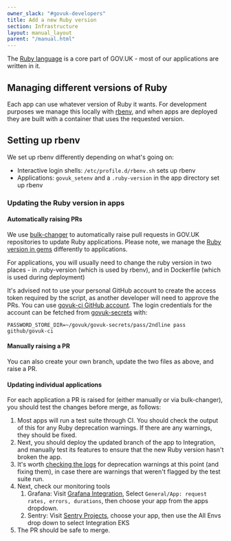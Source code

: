 ```yaml
---
owner_slack: "#govuk-developers"
title: Add a new Ruby version
section: Infrastructure
layout: manual_layout
parent: "/manual.html"
---
```


The [Ruby language](https://www.ruby-lang.org/en/) is a core part of GOV.UK - most of our applications are written in it.

## Managing different versions of Ruby

Each app can use whatever version of Ruby it wants. For development purposes we manage this locally with
[rbenv](https://github.com/rbenv/rbenv), and when apps are deployed they are built with a container that uses the requested version.

## Setting up rbenv

We set up rbenv differently depending on what's going on:

- Interactive login shells: `/etc/profile.d/rbenv.sh` sets up rbenv
- Applications: `govuk_setenv` and a `.ruby-version` in the app directory set up rbenv

### Updating the Ruby version in apps

#### Automatically raising PRs

We use [bulk-changer][] to automatically raise pull requests in GOV.UK repositories to update Ruby applications. Please note, we manage the [Ruby version in gems](/manual/publishing-a-ruby-gem.html#ruby-version-compatibility) differently to applications.

For applications, you will usually need to change the ruby version in two places - in .ruby-version (which is used by rbenv), and in Dockerfile (which is used during deployment)

It's advised not to use your personal GitHub account to create the access token required by the script, as another developer will need to approve the PRs. You can use [govuk-ci GitHub account](https://github.com/govuk-ci). The login credentials for the account can be fetched from [govuk-secrets](https://github.com/alphagov/govuk-secrets/tree/main/pass) with:

```
PASSWORD_STORE_DIR=~/govuk/govuk-secrets/pass/2ndline pass github/govuk-ci
```

#### Manually raising a PR

You can also create your own branch, update the two files as above, and raise a PR.

#### Updating individual applications

For each application a PR is raised for (either manually or via bulk-changer), you should test the changes before merge, as follows:

1. Most apps will run a test suite through CI. You should check the output of this for any Ruby deprecation warnings. If there are any warnings, they should be fixed.
1. Next, you should deploy the updated branch of the app to Integration, and manually test its features to ensure that the new Ruby version hasn't broken the app.
1. It's worth [checking the logs][] for deprecation warnings at this point (and fixing them), in case there are warnings that weren't flagged by the test suite run.
1. Next, check our monitoring tools
    1. Grafana: Visit [Grafana Integration][], Select `General/App: request rates, errors, durations`, then choose your app from the apps dropdown.
    1. Sentry: Visit [Sentry Projects][], choose your app, then use the All Envs drop down to select Integration EKS
1. The PR should be safe to merge.

[bulk-changer]: https://github.com/alphagov/bulk-changer
[checking the logs]: /kubernetes/manage-app/get-app-info/#view-app-logs
[Grafana Integration]: https://grafana.eks.integration.govuk.digital/?orgId=1&search=open&q=app+request+rates
[Sentry Projects]: https://govuk.sentry.io/projects/
